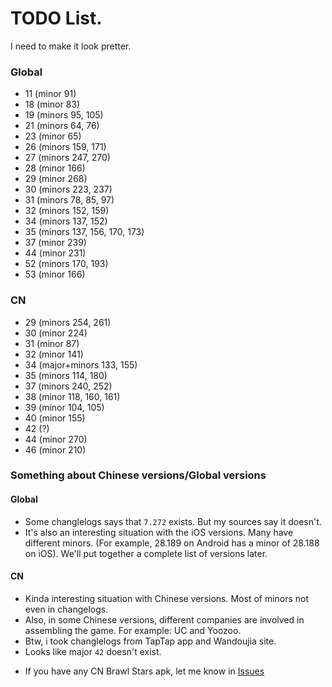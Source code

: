 # TODO List.
I need to make it look pretter.

### Global
* 11 (minor 91)
* 18 (minor 83)
* 19 (minors 95, 105)
* 21 (minors 64, 76)
* 23 (minor 65)
* 26 (minors 159, 171)
* 27 (minors 247, 270)
* 28 (minor 166)
* 29 (minor 268)
* 30 (minors 223, 237)
* 31 (minors 78, 85, 97)
* 32 (minors 152, 159)
* 34 (minors 137, 152)
* 35 (minors 137, 156, 170, 173)
* 37 (minor 239)
* 44 (minor 231)
* 52 (minors 170, 193)
* 53 (minor 166)
<!---* Finally done! (December 09, 2023)-->

<!---
omfg finally done majors -- 15:30 December 07, 2023
-->

### CN
* 29 (minors 254, 261)
* 30 (minor 224)
* 31 (minor 87)
* 32 (minor 141)
* 34 (major+minors 133, 155)
* 35 (minors 114, 180)
* 37 (minors 240, 252)
* 38 (minor 118, 160, 161)
* 39 (minor 104, 105)
* 40 (minor 155)
* 42 (?)
* 44 (minor 270)
* 46 (minor 210)

### Something about Chinese versions/Global versions
#### Global
* Some changlelogs says that `7.272` exists. But my sources say it doesn't.
* It's also an interesting situation with the iOS versions. Many have different minors. (For example, 28.189 on Android has a minor of 28.188 on iOS). We'll put together a complete list of versions later.

#### CN
* Kinda interesting situation with Chinese versions. Most of minors not even in changelogs.
* Also, in some Chinese versions, different companies are involved in assembling the game. For example: UC and Yoozoo.
* Btw, i took changlelogs from TapTap app and Wandoujia site.
* Looks like major `42` doesn't exist.
- If you have any CN Brawl Stars apk, let me know in [Issues](https://github.com/tailsjs/brawl-stars-assets/issues)